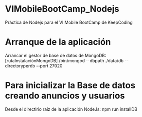 # VIMobileBootCamp_Nodejs
Práctica de Nodejs para el VI Mobile BootCamp de KeepCoding

# Arranque de la aplicación
Arrancar el gestor de base de datos de MongoDB: [rutaInstalaciónMongoDB]./bin/mongod --dbpath ./data/db --directoryperdb --port 27020

# Para inicializar la Base de datos creando anuncios y usuarios
Desde el directirio raíz de la aplicación NodeJs: npm run installDB
